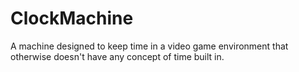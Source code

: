 # ClockMachine
A machine designed to keep time in a video game environment that otherwise doesn't have any concept of time built in.

